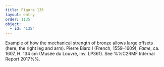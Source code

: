 ```yaml
---
title: Figure 135
layout: entry
order: 1135
object:
  - id: "135"
---
```


Example of how the mechanical strength of bronze allows large offsets (here, the right leg and arm). Pierre Biard I (French, 1559–1609), *Fame*, ca. 1607, H. 134 cm (Musée du Louvre, inv. LP361). See %%C2RMF Internal Report 2017%%.
